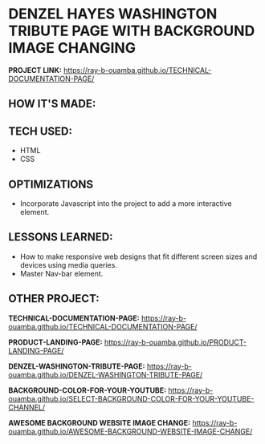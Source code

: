 # DENZEL HAYES WASHINGTON TRIBUTE PAGE WITH BACKGROUND IMAGE CHANGING 


**PROJECT LINK:**  https://ray-b-ouamba.github.io/TECHNICAL-DOCUMENTATION-PAGE/
## HOW IT'S MADE:
## TECH USED:
* HTML
* CSS

## OPTIMIZATIONS
* Incorporate Javascript into the project to add a more interactive element.

## LESSONS LEARNED:
* How to make responsive web designs that fit different screen sizes and devices using media queries.
* Master Nav-bar element.
  
## OTHER PROJECT:
**TECHNICAL-DOCUMENTATION-PAGE:**
https://ray-b-ouamba.github.io/TECHNICAL-DOCUMENTATION-PAGE/

**PRODUCT-LANDING-PAGE:**
 https://ray-b-ouamba.github.io/PRODUCT-LANDING-PAGE/

**DENZEL-WASHINGTON-TRIBUTE-PAGE:**
https://ray-b-ouamba.github.io/DENZEL-WASHINGTON-TRIBUTE-PAGE/

**BACKGROUND-COLOR-FOR-YOUR-YOUTUBE:**
https://ray-b-ouamba.github.io/SELECT-BACKGROUND-COLOR-FOR-YOUR-YOUTUBE-CHANNEL/

**AWESOME BACKGROUND WEBSITE IMAGE CHANGE:**
https://ray-b-ouamba.github.io/AWESOME-BACKGROUND-WEBSITE-IMAGE-CHANGE/
